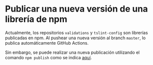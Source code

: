 # Publicar una nueva versión de una librería de npm

Actualmente, los repositorios `validations` y `tslint-config` son librerías 
publicadas en npm. Al pushear una nueva versión al branch `master`, 
lo publica automáticamente GitHub Actions.

Sin embargo, se puede realizar una nueva publicación utilizando el comando `npm publish`
como se indica [aquí](https://docs.npmjs.com/cli/v6/commands/npm-publish).
